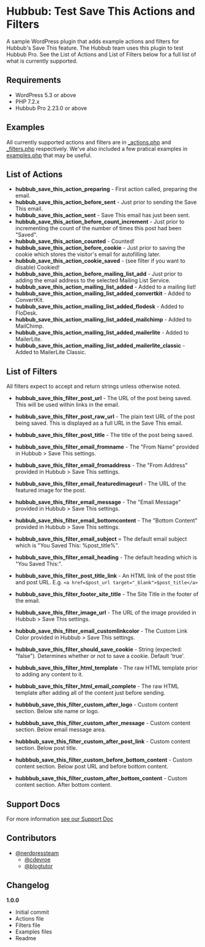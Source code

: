 # Hubbub: Test Save This Actions and Filters

A sample WordPress plugin that adds example actions and filters for Hubbub's Save This feature. The Hubbub team uses this plugin to test Hubbub Pro. See the List of Actions and List of Filters below for a full list of what is currently supported.

## Requirements

- WordPress 5.3 or above
- PHP 7.2.x
- Hubbub Pro 2.23.0 or above

## Examples

All currently supported actions and filters are in [_actions.php](https://github.com/nerdpressteam/hubbub-test-save-this-filters/blob/main/_actions.php) and [_filters.php](https://github.com/nerdpressteam/hubbub-test-save-this-filters/blob/main/_filters.php) respectively. We've also included a few pratical examples in [examples.php](https://github.com/nerdpressteam/hubbub-test-save-this-filters/blob/main/examples.php) that may be useful.

## List of Actions

- **hubbub_save_this_action_preparing** - First action called, preparing the email.
- **hubbub_save_this_action_before_sent** - Just prior to sending the Save This email.
- **hubbub_save_this_action_sent** - Save This email has just been sent.
- **hubbub_save_this_action_before_count_increment** - Just prior to incrementing the count of the number of times this post had been "Saved".
- **hubbub_save_this_action_counted** - Counted!
- **hubbub_save_this_action_before_cookie** - Just prior to saving the cookie which stores the visitor's email for autofilling later.
- **hubbub_save_this_action_cookie_saved** - (see filter if you want to disable) Cookied!
- **hubbub_save_this_action_before_mailing_list_add** - Just prior to adding the email address to the selected Mailing List Service.
- **hubbub_save_this_action_mailing_list_added** - Added to a mailing list!
- **hubbub_save_this_action_mailing_list_added_convertkit** - Added to ConvertKit.
- **hubbub_save_this_action_mailing_list_added_flodesk** - Added to FloDesk.
- **hubbub_save_this_action_mailing_list_added_mailchimp** - Added to MailChimp.
- **hubbub_save_this_action_mailing_list_added_mailerlite** - Added to MailerLite.
- **hubbub_save_this_action_mailing_list_added_mailerlite_classic** - Added to MailerLite Classic.

## List of Filters

All filters expect to accept and return strings unless otherwise noted.

- **hubbub_save_this_filter_post_url** - The URL of the post being saved. This will be used within links in the email.
- **hubbub_save_this_filter_post_raw_url** - The plain text URL of the post being saved. This is displayed as a full URL in the Save This email.
- **hubbub_save_this_filter_post_title** - The title of the post being saved.
- **hubbub_save_this_filter_email_fromname** - The "From Name" provided in Hubbub > Save This settings.
- **hubbub_save_this_filter_email_fromaddress** - The "From Address" provided in Hubbub > Save This settings.
- **hubbub_save_this_filter_email_featuredimageurl** - The URL of the featured image for the post.
- **hubbub_save_this_filter_email_message** - The "Email Message" provided in Hubbub > Save This settings.
- **hubbub_save_this_filter_email_bottomcontent** - The "Bottom Content" provided in Hubbub > Save This settings.
- **hubbub_save_this_filter_email_subject** = The default email subject which is "You Saved This: %post_title%".
- **hubbub_save_this_filter_email_heading** - The default heading which is "You Saved This:".
- **hubbub_save_this_filter_post_title_link** - An HTML link of the post title and post URL. E.g. `<a href=$post_url target="_blank">$post_title</a>`
- **hubbub_save_this_filter_footer_site_title** - The Site Title in the footer of the email.
- **hubbub_save_this_filter_image_url** - The URL of the image provided in Hubbub > Save This settings.
- **hubbub_save_this_filter_email_customlinkcolor** - The Custom Link Color provided in Hubbub > Save This settings.


- **hubbub_save_this_filter_should_save_cookie** - String (expected: "false"). Determines whether or not to save a cookie. Default 'true'.

- **hubbub_save_this_filter_html_template** - The raw HTML template prior to adding any content to it.
- **hubbub_save_this_filter_html_email_complete** - The raw HTML template after adding all of the content just before sending.

- **hubbbub_save_this_filter_custom_after_logo** - Custom content section. Below site name or logo.
- **hubbbub_save_this_filter_custom_after_message** - Custom content section. Below email message area.
- **hubbbub_save_this_filter_custom_after_post_link** - Custom content section. Below post title.
- **hubbbub_save_this_filter_custom_before_bottom_content** - Custom content section. Below post URL and before bottom content.
- **hubbbub_save_this_filter_custom_after_bottom_content** - Custom content section. After bottom content.

## Support Docs

For more information [see our Support Doc](https://morehubbub.com/docs/save-this-filters/)

## Contributors

- [@nerdpressteam](https://github.com/nerdpressteam/)
    - [@cdevroe](https://github.com/cdevroe/)
    - [@blogtutor](https://github.com/blogtutor/)

## Changelog

**1.0.0**
- Initial commit
- Actions file
- Filters file
- Examples files
- Readme